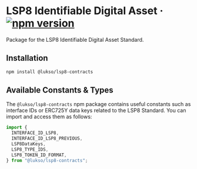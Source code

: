 # LSP8 Identifiable Digital Asset &middot; [![npm version](https://img.shields.io/npm/v/@lukso/lsp8-contracts.svg?style=flat)](https://www.npmjs.com/package/@lukso/lsp8-contracts)

Package for the LSP8 Identifiable Digital Asset Standard.

## Installation

```bash
npm install @lukso/lsp8-contracts
```

## Available Constants & Types

The `@lukso/lsp8-contracts` npm package contains useful constants such as interface IDs or ERC725Y data keys related to the LSP8 Standard. You can import and access them as follows:

```js
import {
  INTERFACE_ID_LSP8,
  INTERFACE_ID_LSP8_PREVIOUS,
  LSP8DataKeys,
  LSP8_TYPE_IDS,
  LSP8_TOKEN_ID_FORMAT,
} from "@lukso/lsp8-contracts";
```
